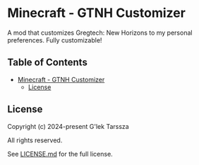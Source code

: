 # Minecraft - GTNH Customizer  #

A mod that customizes Gregtech: New Horizons to my personal preferences. Fully
customizable!

<!-- omit in toc -->
## Table of Contents ##

* [Minecraft - GTNH Customizer](#minecraft---gtnh-customizer)
    * [License](#license)

## License ##

Copyright (c) 2024-present G'lek Tarssza

All rights reserved.

See [LICENSE.md](LICENSE.md) for the full license.
